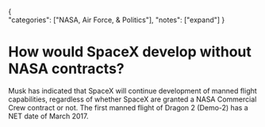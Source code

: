 {    
    "categories": ["NASA, Air Force, & Politics"],
    "notes": ["expand"]
}

# How would SpaceX develop without NASA contracts?

Musk has indicated that SpaceX will continue development of manned flight capabilities, regardless of whether SpaceX are granted a NASA Commercial Crew contract or not. The first manned flight of Dragon 2 (Demo-2) has a NET date of March 2017.
